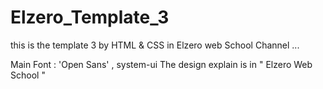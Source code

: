 # Elzero_Template_3
this is the template 3 by HTML &amp; CSS in Elzero web School Channel ...











Main Font : 'Open Sans' , system-ui
The design explain is in " Elzero Web School " 
